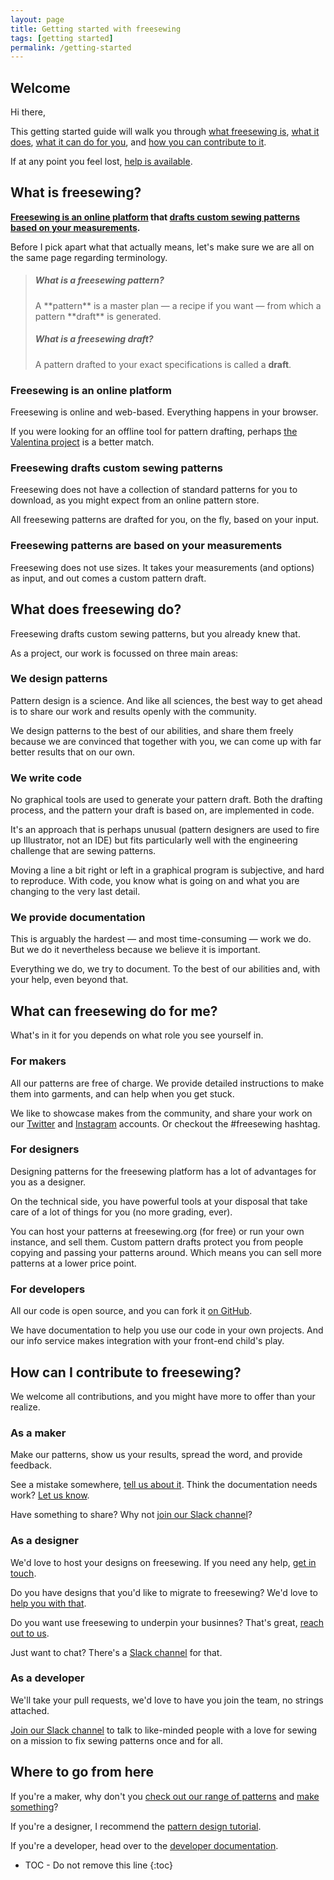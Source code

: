 ```yaml
---
layout: page
title: Getting started with freesewing
tags: [getting started]
permalink: /getting-started
---
```

## Welcome
Hi there,

This getting started guide will walk you through 
[what freesewing is](#what-is-freesewing), 
[what it does](#what-does-freesewing-do), 
[what it can do for you](#what-can-freesewing-do-for-me), and 
[how you can contribute to it](#how-can-i-contribute-to-freesewing).

If at any point you feel lost, [help is available](/help).

## What is freesewing?

**[Freesewing is an online platform](#freesewing-is-an-online-platform) that [drafts 
custom sewing patterns](#freesewing-drafts-custom-sewing-patterns) 
[based on your measurements](#freesewing-patterns-are-based-on-your-measurements).**

Before I pick apart what that actually means, 
let's make sure we are all on the same page regarding terminology.

> <h5 class='notoc'>What is a freesewing pattern?</h5>
> A **pattern** is a master plan 
> &mdash; a recipe if you want &mdash; from which a pattern **draft** is generated.
>
> <h5 class='notoc'>What is a freesewing draft?</h5>
> 
> A pattern drafted to your exact specifications is called a **draft**.

### Freesewing is an online platform

Freesewing is online and web-based. Everything happens in your browser.

If you were looking for an offline tool for pattern drafting,
perhaps [the Valentina project](http://valentina-project.org/) is a better match.

### Freesewing drafts custom sewing patterns

Freesewing does not have a collection of standard patterns for you to download, 
as you might expect from an online pattern store.

All freesewing patterns are drafted for you, on the fly, based on your input.

### Freesewing patterns are based on your measurements

Freesewing does not use sizes. It takes your measurements (and options) as input,
and out comes a custom pattern draft.

## What does freesewing do?

Freesewing drafts custom sewing patterns, but you already knew that.

As a project, our work is focussed on three main areas:

### We design patterns

Pattern design is a science. And like all sciences, the best way to get ahead
is to share our work and results openly with the community.

We design patterns to the best of our abilities, and share them freely because we 
are convinced that together with you, we can come up with far better results that 
on our own.

### We write code

No graphical tools are used to generate your pattern draft.
Both the drafting process, and the pattern your draft is based on, are implemented in code.

It's an approach that is perhaps unusual (pattern designers are used to fire up Illustrator, 
not an IDE) but fits particularly well with the engineering challenge that are sewing patterns.

Moving a line a bit right or left in a graphical program is subjective, and hard to reproduce.
With code, you know what is going on and what you are changing to the very last detail.

### We provide documentation

This is arguably the hardest &mdash; and most time-consuming &mdash; work we do.
But we do it nevertheless because we believe it is important.

Everything we do, we try to document. To the best of our abilities and, with your help, 
even beyond that.

## What can freesewing do for me?

What's in it for you depends on what role you see yourself in.

### For makers

All our patterns are free of charge. We provide detailed instructions to make them into garments,
and can help when you get stuck.

We like to showcase makes from the community, and share your work on our 
[Twitter](https://twitter.com/freesewing_org) and 
[Instagram](https://www.instagram.com/freesewing_org/)
accounts. Or checkout the #freesewing hashtag.

### For designers

Designing patterns for the freesewing platform has a lot of advantages for you as a designer.

On the technical side, you have powerful tools at your disposal that take care of a lot
of things for you (no more grading, ever).

You can host your patterns at freesewing.org (for free) or run your own
instance, and sell them. Custom pattern drafts protect you from people copying and passing your
patterns around. Which means you can sell more patterns at a lower price point.

### For developers

All our code is open source, and you can fork it [on GitHub](https://github.com/freesewing).

We have documentation to help you use our code in your own projects. 
And our info service makes integration with your front-end child's play.

## How can I contribute to freesewing?

We welcome all contributions, and you might have more to offer than your realize.

### As a maker

Make our patterns, show us your results, spread the word, and provide feedback.

See a mistake somewhere, [tell us about it](/contact). 
Think the documentation needs work? [Let us know](/contact).

Have something to share? Why not [join our Slack channel](/slack)?

### As a designer

We'd love to host your designs on freesewing. If you need any help, [get in touch](/contact).

Do you have designs that you'd like to migrate to freesewing? We'd love to [help you with that](/contact).

Do you want use freesewing to underpin your businnes? That's great, [reach out to us](/contact). 

Just want to chat? There's a [Slack channel](/slack) for that.

### As a developer

We'll take your pull requests, we'd love to have you join the team, no strings attached.

[Join our Slack channel](/slack) to talk to like-minded people with a love for sewing on a mission
to fix sewing patterns once and for all.

## Where to go from here

If you're a maker, why don't you [check out our range of patterns](/fixme) and [make something](/fixme)?

If you're a designer, I recommend the [pattern design tutorial](/designer/tutorial).

If you're a developer, head over to the [developer documentation](/developer).

* TOC - Do not remove this line
{:toc}

